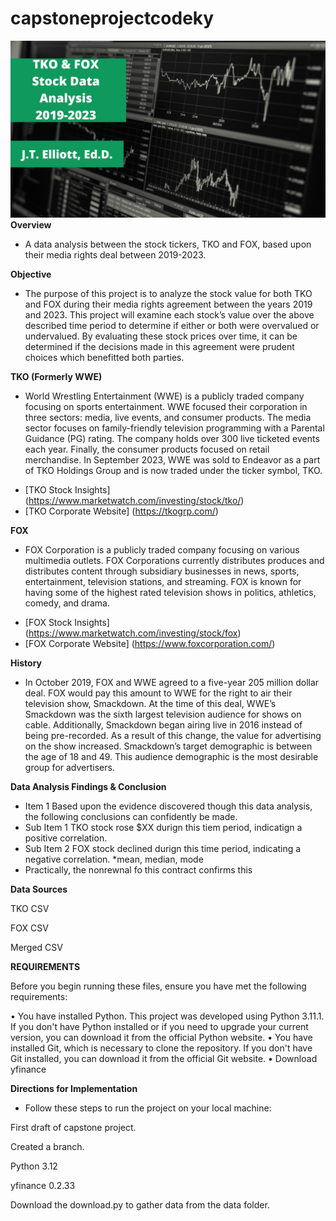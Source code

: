 # capstoneprojectcodeky

![Project banner](tko_fox_data.png)
**Overview**

* A data analysis between the stock tickers, TKO and FOX, based upon their media rights deal between 2019-2023. 

**Objective**

* The purpose of this project is to analyze the stock value for both TKO and FOX during their media rights agreement between the years 2019 and 2023. This project will examine each stock’s value over the above described time period to determine if either or both were overvalued or undervalued. By evaluating these stock prices over time, it can be determined if the decisions made in this agreement were prudent choices which benefitted both parties.


**TKO (Formerly WWE)**

* World Wrestling Entertainment (WWE) is a publicly traded company focusing on sports entertainment. WWE focused their corporation in three sectors: media, live events, and consumer products. The media sector focuses on family-friendly television programming with a Parental Guidance (PG) rating.  The company holds over 300 live ticketed events each year. Finally, the consumer products focused on retail merchandise. In September 2023, WWE was sold to Endeavor as a part of TKO Holdings Group and is now traded under the ticker symbol, TKO. 
- [TKO Stock Insights] (https://www.marketwatch.com/investing/stock/tko/)
- [TKO Corporate Website] (https://tkogrp.com/)

**FOX**

* FOX Corporation is a publicly traded company focusing on various multimedia outlets. FOX Corporations currently distributes produces and distributes content through subsidiary businesses in news, sports, entertainment, television stations, and streaming. FOX is known for having some of the highest rated television shows in politics, athletics, comedy, and drama.
- [FOX Stock Insights] (https://www.marketwatch.com/investing/stock/fox)
- [FOX Corporate Website] (https://www.foxcorporation.com/)

**History**

* In October 2019, FOX and WWE agreed to a five-year 205 million dollar deal. FOX would pay this amount to WWE for the right to air their television show, Smackdown. At the time of this deal,  WWE’s Smackdown was the sixth largest television audience for shows on cable. Additionally, Smackdown began airing live in 2016 instead of being pre-recorded. As a result of this change, the value for advertising on the show increased. Smackdown’s target demographic is between the age of 18 and 49. This audience demographic is the most desirable group for advertisers. 


**Data Analysis Findings & Conclusion**

* Item 1 Based upon the evidence discovered though this data analysis, the following conclusions can confidently be made.
* Sub Item 1 TKO stock rose $XX durign this tiem period, indicatign a positive correlation.
* Sub Item 2 FOX stock declined durign this time period, indicating a negative correlation.
*mean, median, mode
* Practically, the nonrewnal fo this contract confirms this 

**Data Sources**

TKO CSV

FOX CSV

Merged CSV


**REQUIREMENTS**

Before you begin running these files, ensure you have met the following requirements:

•	You have installed Python. This project was developed using Python 3.11.1. If you don't have Python installed or if you need to upgrade your current version, you can download it from the official Python website.
•	You have installed Git, which is necessary to clone the repository. If you don't have Git installed, you can download it from the official Git website.
•	Download yfinance


**Directions for Implementation**

* Follow these steps to run the project on your local machine:

First draft of capstone project.

Created a branch.

Python 3.12

yfinance 0.2.33

Download the download.py to gather data from the data folder.
